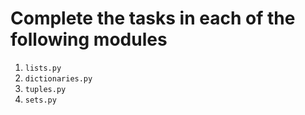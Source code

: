 # Complete the tasks in each of the following modules
1. `lists.py`
2. `dictionaries.py`
3. `tuples.py`
4. `sets.py`